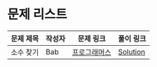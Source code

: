 # 문제 리스트

|문제 제목|작성자|문제 링크|풀이 링크|
|-------|----|-------|------|
|소수 찾기|Bab|[프로그래머스](https://programmers.co.kr/learn/courses/30/lessons/42839)|[Solution](https://github.com/life-is-awesome/algorithm-study/blob/main/search/questions/find-prime-numbers.py)|